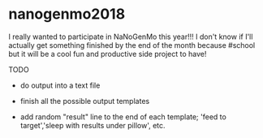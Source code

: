 # nanogenmo2018
I really wanted to participate in NaNoGenMo this year!!! I don't know if I'll actually get something finished by the end of the month because #school but it will be a cool fun and productive side project to have!


TODO

- do output into a text file

- finish all the possible output templates

- add random "result" line to the end of each template; 'feed to target','sleep with results under pillow', etc.

